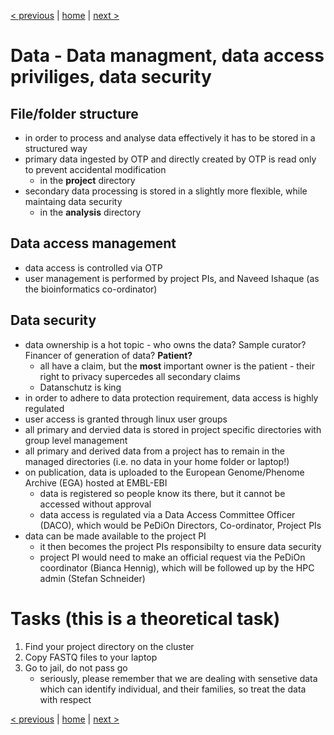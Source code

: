 [< previous](what-is-OTP.md)  |  [home](README.md)  |  [next >](eils-hpc.md) 

# Data - Data managment, data access priviliges, data security

## File/folder structure

- in order to process and analyse data effectively it has to be stored in a structured way
- primary data ingested by OTP and directly created by OTP is read only to prevent accidental modification
   - in the **project** directory
- secondary data processing is stored in a slightly more flexible, while maintaing data security
   - in the **analysis** directory

## Data access management

- data access is controlled via OTP
- user management is performed by project PIs, and Naveed Ishaque (as the bioinformatics co-ordinator)

## Data security
- data ownership is a hot topic - who owns the data? Sample curator? Financer of generation of data? **Patient?** 
   - all have a claim, but the **most** important owner is the patient - their right to privacy supercedes all secondary claims
   - Datanschutz is king
- in order to adhere to data protection requirement, data access is highly regulated
- user access is granted through linux user groups
- all primary and dervied data is stored in project specific directories with group level management
- all primary and derived data from a project has to remain in the managed directories (i.e. no data in your home folder or laptop!)
- on publication, data is uploaded to the European Genome/Phenome Archive (EGA) hosted at EMBL-EBI
    - data is registered so people know its there, but it cannot be accessed without approval
    - data access is regulated via a Data Access Committee Officer (DACO), which would be PeDiOn Directors, Co-ordinator, Project PIs
- data can be made available to the project PI
    - it then becomes the project PIs responsibilty to ensure data security
    - project PI would need to make an official request via the PeDiOn coordinator (Bianca Hennig), which will be followed up by the HPC admin (Stefan Schneider)

# Tasks (this is a theoretical task)
1. Find your project directory on the cluster
2. Copy FASTQ files to your laptop
3. Go to jail, do not pass go
    - seriously, please remember that we are dealing with sensetive data which can identify individual, and their families, so treat the data with respect

[< previous](what-is-OTP.md)  |  [home](README.md)  |  [next >](eils-hpc.md) 
